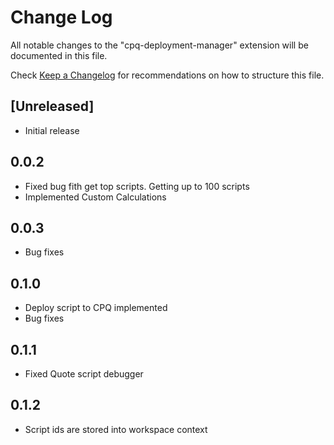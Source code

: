 # Change Log

All notable changes to the "cpq-deployment-manager" extension will be documented in this file.

Check [Keep a Changelog](http://keepachangelog.com/) for recommendations on how to structure this file.

## [Unreleased]

- Initial release

## 0.0.2
- Fixed bug fith get top scripts. Getting up to 100 scripts
- Implemented Custom Calculations

## 0.0.3
- Bug fixes

## 0.1.0
- Deploy script to CPQ implemented
- Bug fixes

## 0.1.1
- Fixed Quote script debugger

## 0.1.2
- Script ids are stored into workspace context